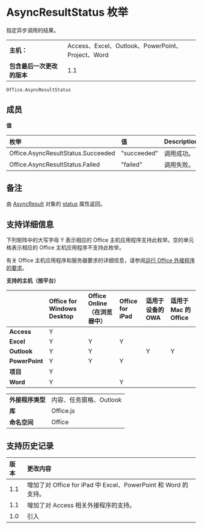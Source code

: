 
# <a name="asyncresultstatus-enumeration"></a>AsyncResultStatus 枚举
指定异步调用的结果。 

|||
|:-----|:-----|
|**主机：**|Access、Excel、Outlook、PowerPoint、Project、Word|
|**包含最后一次更改的版本**|1.1|

```
Office.AsyncResultStatus
```


## <a name="members"></a>成员


**值**


|**枚举**|**值**|**Description**|
|:-----|:-----|:-----|
|Office.AsyncResultStatus.Succeeded|"succeeded"|调用成功。|
|Office.AsyncResultStatus.Failed|"failed"|调用失败。|

## <a name="remarks"></a>备注

由 [AsyncResult](../../reference/shared/asyncresult.status.md) 对象的 [status](../../reference/shared/asyncresult.md) 属性返回。


## <a name="support-details"></a>支持详细信息


下列矩阵中的大写字母 Y 表示相应的 Office 主机应用程序支持此枚举。空的单元格表示相应的 Office 主机应用程序不支持此枚举。


有关 Office 主机应用程序和服务器要求的详细信息，请参阅[运行 Office 外接程序的要求](../../docs/overview/requirements-for-running-office-add-ins.md)。


**支持的主机（按平台）**


||**Office for Windows Desktop**|**Office Online（在浏览器中）**|**Office for iPad**|**适用于设备的 OWA**|**适用于 Mac 的 Office**|
|:-----|:-----|:-----|:-----|:-----|:-----|
|**Access**|Y|||||
|**Excel**|Y|Y|Y|||
|**Outlook**|Y|Y||Y|Y|
|**PowerPoint**|Y|Y|Y|||
|**项目**|Y|||||
|**Word**|Y||Y|||

|||
|:-----|:-----|
|**外接程序类型**|内容、任务窗格、Outlook|
|**库**|Office.js|
|**命名空间**|Office|

## <a name="support-history"></a>支持历史记录


|**版本**|**更改内容**|
|:-----|:-----|
|1.1|增加了对 Office for iPad 中 Excel、PowerPoint 和 Word 的支持。|
|1.1|增加了对 Access 相关外接程序的支持。|
|1.0|引入|
